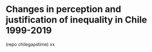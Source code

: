 # Changes in perception and justification of inequality in Chile 1999-2019

(repo chilegapstime)
 xx
